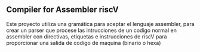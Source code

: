## Compiler for Assembler riscV
Este proyecto utiliza una gramática para aceptar el lenguaje assembler, para crear un parser que procese las intrucciones de un codigo normal en assembler con directivas,
etiquetas e instrucciones de riscV para proporcionar una salida de codigo de maquina (binario o hexa)
